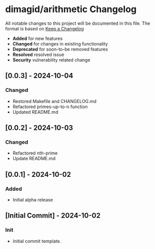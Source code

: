 # dimagid/arithmetic Changelog

All notable changes to this project will be documented in this file.
The format is based on [Keep a Changelog](https://keepachangelog.com/en/1.0.0/)

* **Added** for new features
* **Changed** for changes in existing functionality
* **Deprecated** for soon-to-be removed features
* **Resolved** resolved issue
* **Security** vulnerability related change

## [0.0.3] - 2024-10-04

### Changed
* Restored Makefile and CHANGELOG.md
* Refactored primes-up-to-n function
* Updated README.md

## [0.0.2] - 2024-10-03

### Changed

* Refactored nth-prime
* Update README.md

## [0.0.1] - 2024-10-02

### Added

* Initial alpha release

## [Initial Commit] - 2024-10-02

### Init

* Initial commit template.
